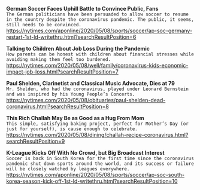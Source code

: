 **German Soccer Faces Uphill Battle to Convince Public, Fans**\
`The German politicians have been persuaded to allow soccer to resume in the country despite the coronavirus pandemic. The public, it seems, still needs to be convinced.`\
https://nytimes.com/aponline/2020/05/08/sports/soccer/ap-soc-germany-restart-1st-ld-writethru.html?searchResultPosition=6

**Talking to Children About Job Loss During the Pandemic**\
`How parents can be honest with children about financial stresses while avoiding making them feel too burdened.`\
https://nytimes.com/2020/05/08/well/family/coronavirus-kids-economic-impact-job-loss.html?searchResultPosition=7

**Paul Shelden, Clarinetist and Classical Music Advocate, Dies at 79**\
`Mr. Shelden, who had the coronavirus, played under Leonard Bernstein and was inspired by his Young People’s Concerts.`\
https://nytimes.com/2020/05/08/obituaries/paul-shelden-dead-coronavirus.html?searchResultPosition=8

**This Rich Challah May Be as Good as a Hug From Mom**\
`This simple, satisfying baking project, perfect for Mother’s Day (or just for yourself), is cause enough to celebrate.`\
https://nytimes.com/2020/05/08/dining/challah-recipe-coronavirus.html?searchResultPosition=9

**K-League Kicks Off With No Crowd, but Big Broadcast Interest**\
`Soccer is back in South Korea for the first time since the coronavirus pandemic shut down sports around the world, and its success or failure will be closely watched by leagues everywhere.`\
https://nytimes.com/aponline/2020/05/08/sports/soccer/ap-soc-south-korea-season-kick-off-1st-ld-writethru.html?searchResultPosition=10

